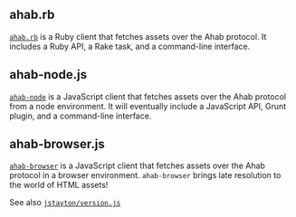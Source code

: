 ## ahab.rb

[`ahab.rb`](https://github.com/jamesarosen/ahab.rb) is a Ruby client that
fetches assets over the Ahab protocol. It includes a Ruby API, a Rake task,
and a command-line interface.

## ahab-node.js

[`ahab-node`](https://github.com/svizzari/ahab-node) is a JavaScript client
that fetches assets over the Ahab protocol from a node environment. It will
eventually include a JavaScript API, Grunt plugin, and a command-line interface.

## ahab-browser.js

[`ahab-browser`](https://github.com/svizzari/ahab-browser) is a JavaScript
client that fetches assets over the Ahab protocol in a browser environment.
`ahab-browser` brings late resolution to the world of HTML assets!

See also [`jstayton/version.js`](https://github.com/jstayton/version.js)